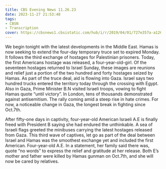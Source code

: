 ```yaml
---
title: CBS Evening News 11.26.23
date: 2023-11-27 21:53:48
tags:
- CBSN
- Transcription
cover: https://cbsnews1.cbsistatic.com/hub/i/r/2019/04/01/727e357a-a126-4138-a2c5-4d3222669d57/thumbnail/640x360/3ff2761028dc5c65cc4f07acd54bcd5c/cbsn2-logo-1920x1080.jpg
---
```

We begin tonight with the latest developments in the Middle East. Hamas is now seeking to extend the four-day temporary truce set to expired Monday. It follows the third exchange of hostages for Palestinian prisoners. Today, the first Americans hostage was released, a four-year-old-girl. Of the seventeen hostages returned to Israel Sunday, these images are reunions and relief just a portion of the two hundred and forty hostages seized by Hamas. As part of the truce deal, aid is flowing into Gaza. Israel says two hundred trucks entered the territory today through the crossing with Egypt. Also in Gaza, Prime Minister B.N visited Israeli troops, vowing to fight Hamas quote “until victory”. In London, tens of thousands demonstrated against antisemitism. The rally coming amid a steep rise in hate crimes. For now, a noticeable change in Gaza, the longest break in fighting since Oct.7th.

After fifty-one days in captivity, four-year-old American Israeli A.E is finally freed with President B saying she had endured the unthinkable. A sea of Israeli flags greeted the minibuses carrying the latest hostages released from Gaza. This third wave of captives, let go as part of the deal between Israel and Hamas was the smoothest exchange yet and included the first American. Four-year-old A.E. In a statement, her family said there was, quote “no words” to express the relief and gratitude at her release. Both E’s mother and father were killed by Hamas gunman on Oct.7th, and she will now be cared by relatives. 
